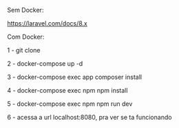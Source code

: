Sem Docker:

  https://laravel.com/docs/8.x

Com Docker:

  1 - git clone 

  2 - docker-compose up -d

  3 - docker-compose exec app composer install

  4 - docker-compose exec npm npm install

  5 - docker-compose exec npm npm run dev

  6 - acessa a url localhost:8080, pra ver se ta funcionando



